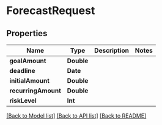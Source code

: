 # ForecastRequest

## Properties
Name | Type | Description | Notes
------------ | ------------- | ------------- | -------------
**goalAmount** | **Double** |  | 
**deadline** | **Date** |  | 
**initialAmount** | **Double** |  | 
**recurringAmount** | **Double** |  | 
**riskLevel** | **Int** |  | 

[[Back to Model list]](../README.md#documentation-for-models) [[Back to API list]](../README.md#documentation-for-api-endpoints) [[Back to README]](../README.md)



